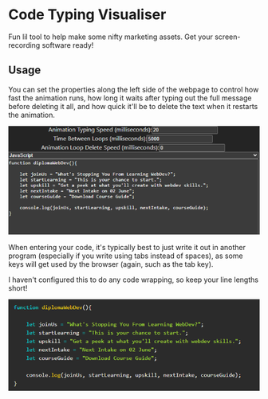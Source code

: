 # Code Typing Visualiser

Fun lil tool to help make some nifty marketing assets. Get your screen-recording software ready!

## Usage

You can set the properties along the left side of the webpage to control how fast the animation runs, how long it waits after typing out the full message before deleting it all, and how quick it'll be to delete the text when it restarts the animation.

![Setting side.](./docs/image.png)

When entering your code, it's typically best to just write it out in another program (especially if you write using tabs instead of spaces), as some keys will get used by the browser (again, such as the tab key). 

I haven't configured this to do any code wrapping, so keep your line lengths short!

![Demo usage.](./docs/codeanim.gif)